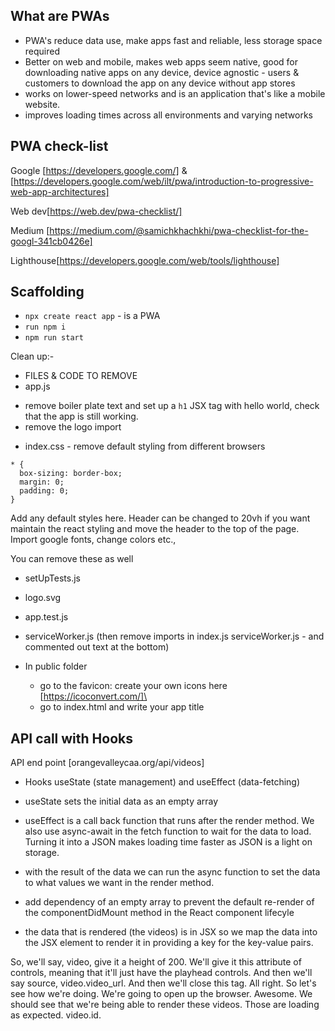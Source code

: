 ## What are PWAs

- PWA's reduce data use, make apps fast and reliable, less storage space required
- Better on web and mobile, makes web apps seem native, good for downloading native apps on any device, device agnostic - users & customers to download the app on any device without app stores
- works on lower-speed networks and is an application that's like a mobile website.
- improves loading times across all environments and varying networks

## PWA check-list

Google [https://developers.google.com/] & [https://developers.google.com/web/ilt/pwa/introduction-to-progressive-web-app-architectures]

Web dev[https://web.dev/pwa-checklist/]

Medium [https://medium.com/@samichkhachkhi/pwa-checklist-for-the-googl-341cb0426e]

Lighthouse[https://developers.google.com/web/tools/lighthouse]

## Scaffolding

- `npx create react app` - is a PWA
- `run npm i`
- `npm run start`

Clean up:-

- FILES & CODE TO REMOVE
- app.js

* remove boiler plate text and set up a `h1` JSX tag with hello world, check that the app is still working.
* remove the logo import

- index.css - remove default styling from different browsers

```
* {
  box-sizing: border-box;
  margin: 0;
  padding: 0;
}
```

Add any default styles here. Header can be changed to 20vh if you want maintain the react styling and move the header to the top of the page. Import google fonts, change colors etc.,

You can remove these as well

- setUpTests.js
- logo.svg
- app.test.js
- serviceWorker.js (then remove imports in index.js serviceWorker.js - and commented out text at the bottom)

- In public folder
  - go to the favicon: create your own icons here [https://icoconvert.com/]\
  - go to index.html and write your app title

## API call with Hooks

API end point [orangevalleycaa.org/api/videos]

- Hooks useState (state management) and useEffect (data-fetching)

- useState sets the initial data as an empty array
- useEffect is a call back function that runs after the render method. We also use
  async-await in the fetch function to wait for the data to load. Turning it into a JSON makes loading time faster as JSON is a light on storage.
- with the result of the data we can run the async function to set the data to what values we want in the render method.
- add dependency of an empty array to prevent the default re-render of the componentDidMount method in the React component lifecyle
- the data that is rendered (the videos) is in JSX so we map the data into the JSX element to render it in providing a key for the key-value pairs.

So, we'll say, video, give it a height of 200. We'll give it this attribute of controls, meaning that it'll just have the playhead controls. And then we'll say source, video.video_url. And then we'll close this tag. All right. So let's see how we're doing. We're going to open up the browser. Awesome. We should see that we're being able to render these videos. Those are loading as expected. video.id.
